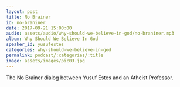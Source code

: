 ```yaml
---
layout: post
title: No Brainer
id: no-braniner
date: 2017-09-21 15:00:00
audio: assets/audio/why-should-we-believe-in-god/no-braniner.mp3
album: Why Should We Believe In God
speaker_id: yusufestes 
categories: why-should-we-believe-in-god
permalink: podcast/:categories/:title
image: assets/images/pic03.jpg
---
```


The No Brainer dialog between Yusuf Estes and an Atheist Professor.
